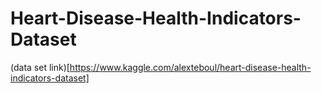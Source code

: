 # Heart-Disease-Health-Indicators-Dataset
(data set link)[https://www.kaggle.com/alexteboul/heart-disease-health-indicators-dataset]
